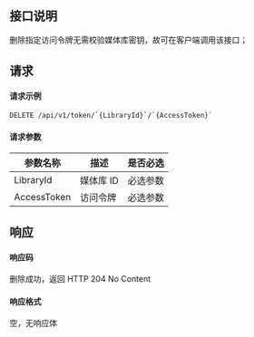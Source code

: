 ## 接口说明
删除指定访问令牌无需校验媒体库密钥，故可在客户端调用该接口；

## 请求
#### 请求示例

```plaintext
DELETE /api/v1/token/`{LibraryId}`/`{AccessToken}`
```

#### 请求参数
| 参数名称    | 描述      | 是否必选 |
| ----------- | --------- | -------- |
| LibraryId   | 媒体库 ID | 必选参数 |
| AccessToken | 访问令牌  | 必选参数 |



## 响应
#### 响应码
删除成功，返回 HTTP 204 No Content
#### 响应格式
空，无响应体

